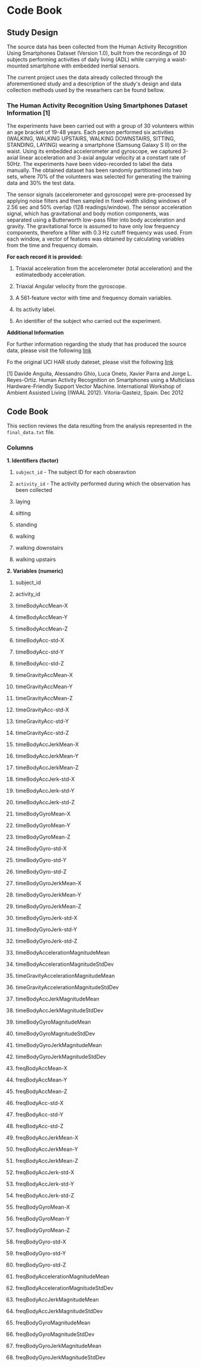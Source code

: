 # Code Book

## Study Design

The source data has been collected from the Human Activity Recognition Using Smartphones Dataset (Version 1.0), built from the recordings of 30 subjects performing activities of daily living (ADL) while carrying a waist-mounted smartphone with embedded inertial sensors. 

The current project uses the data already collected through the aforementioned study and a description of the study's design and data collection methods used by the researhers can be found bellow. 

### The Human Activity Recognition Using Smartphones Dataset Information [1]

The experiments have been carried out with a group of 30 volunteers within an age bracket of 19-48 years. Each person performed six activities (WALKING, WALKING UPSTAIRS, WALKING DOWNSTAIRS, SITTING, STANDING, LAYING) wearing a smartphone (Samsung Galaxy S II) on the waist. Using its embedded accelerometer and gyroscope, we captured 3-axial linear acceleration and 3-axial angular velocity at a constant rate of 50Hz. The experiments have been video-recorded to label the data manually. The obtained dataset has been randomly partitioned into two sets, where 70% of the volunteers was selected for generating the training data and 30% the test data.

The sensor signals (accelerometer and gyroscope) were pre-processed by applying noise filters and then sampled in fixed-width sliding windows of 2.56 sec and 50% overlap (128 readings/window). The sensor acceleration signal, which has gravitational and body motion components, was separated using a Butterworth low-pass filter into body acceleration and gravity. The gravitational force is assumed to have only low frequency components, therefore a filter with 0.3 Hz cutoff frequency was used. From each window, a vector of features was obtained by calculating variables from the time and frequency domain. 

**For each record it is provided:**

1. Triaxial acceleration from the accelerometer (total acceleration) and the estimatedbody acceleration.

2. Triaxial Angular velocity from the gyroscope. 

3. A 561-feature vector with time and frequency domain variables.

4. Its activity label. 

5. An identifier of the subject who carried out the experiment.

**Additional Information**

For further information regarding the study that has produced the source data, please visit the following [link](http://archive.ics.uci.edu/ml/datasets/Human+Activity+Recognition+Using+Smartphones)

Fo the original UCI HAR study dateset, please visit the following [link](https://d396qusza40orc.cloudfront.net/getdata%2Fprojectfiles%2FUCI%20HAR%20Dataset.zip)

[1] Davide Anguita, Alessandro Ghio, Luca Oneto, Xavier Parra and Jorge L. Reyes-Ortiz. Human Activity Recognition on Smartphones using a Multiclass Hardware-Friendly Support Vector Machine. International Workshop of Ambient Assisted Living (IWAAL 2012). Vitoria-Gasteiz, Spain. Dec 2012

## Code Book

This section reviews the data resulting from the analysis represented in the `final_data.txt` file. 

### Columns

**1. Identifiers (factor)**

1. `subject_id` - The subject ID for each obseravtion

2. `activity_id` - The activity performed during which the observation has been collected

  1. laying
  2. sitting
  3. standing
  4. walking
  5. walking downstairs
  6. walking upstairs

**2. Variables (numeric)**

1. subject_id

2. activity_id

3. timeBodyAccMean-X

4. timeBodyAccMean-Y

5. timeBodyAccMean-Z

6. timeBodyAcc-std-X

7. timeBodyAcc-std-Y

8. timeBodyAcc-std-Z

9. timeGravityAccMean-X

10. timeGravityAccMean-Y

11. timeGravityAccMean-Z

12. timeGravityAcc-std-X

13. timeGravityAcc-std-Y

14. timeGravityAcc-std-Z

15. timeBodyAccJerkMean-X

16. timeBodyAccJerkMean-Y

17. timeBodyAccJerkMean-Z

18. timeBodyAccJerk-std-X

19. timeBodyAccJerk-std-Y

20. timeBodyAccJerk-std-Z

21. timeBodyGyroMean-X

22. timeBodyGyroMean-Y

23. timeBodyGyroMean-Z

24. timeBodyGyro-std-X

25. timeBodyGyro-std-Y

26. timeBodyGyro-std-Z

27. timeBodyGyroJerkMean-X

28. timeBodyGyroJerkMean-Y

29. timeBodyGyroJerkMean-Z

30. timeBodyGyroJerk-std-X

31. timeBodyGyroJerk-std-Y

32. timeBodyGyroJerk-std-Z

33. timeBodyAccelerationMagnitudeMean

34. timeBodyAccelerationMagnitudeStdDev

35. timeGravityAccelerationMagnitudeMean

36. timeGravityAccelerationMagnitudeStdDev

37. timeBodyAccJerkMagnitudeMean

38. timeBodyAccJerkMagnitudeStdDev

39. timeBodyGyroMagnitudeMean

40. timeBodyGyroMagnitudeStdDev

41. timeBodyGyroJerkMagnitudeMean

42. timeBodyGyroJerkMagnitudeStdDev

43. freqBodyAccMean-X

44. freqBodyAccMean-Y

45. freqBodyAccMean-Z

46. freqBodyAcc-std-X

47. freqBodyAcc-std-Y

48. freqBodyAcc-std-Z

49. freqBodyAccJerkMean-X

50. freqBodyAccJerkMean-Y

51. freqBodyAccJerkMean-Z

52. freqBodyAccJerk-std-X

53. freqBodyAccJerk-std-Y

54. freqBodyAccJerk-std-Z

55. freqBodyGyroMean-X

56. freqBodyGyroMean-Y

57. freqBodyGyroMean-Z

58. freqBodyGyro-std-X

59. freqBodyGyro-std-Y

60. freqBodyGyro-std-Z

61. freqBodyAccelerationMagnitudeMean

62. freqBodyAccelerationMagnitudeStdDev

63. freqBodyAccJerkMagnitudeMean

64. freqBodyAccJerkMagnitudeStdDev

65. freqBodyGyroMagnitudeMean

66. freqBodyGyroMagnitudeStdDev

67. freqBodyGyroJerkMagnitudeMean

68. freqBodyGyroJerkMagnitudeStdDev







